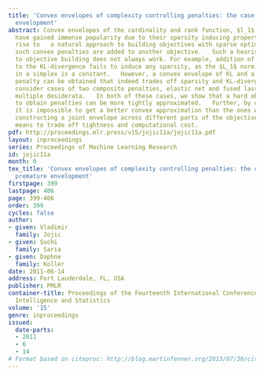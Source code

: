 ```yaml
---
title: 'Convex envelopes of complexity controlling penalties: the case against premature
  envelopment'
abstract: Convex envelopes of the cardinality and rank function, $l_1$ and nuclear norm,
  have gained immense popularity due to their sparsity inducing properties. This gave
  rise to   a natural approach to building objectives with sparse optima  whereby
  such convex penalties are added to another objective.   Such a heuristic approach
  to objective building does not always work. For example, addition of an $L_1$ penalty
  to the KL-divergence fails to induce any sparsity, as the $L_1$ norm of any vector
  in a simplex is a constant.   However, a convex envelope of KL and a cardinality
  penalty can be obtained that indeed trades off sparsity and KL-divergence.    We
  consider cases of two composite penalties, elastic net and fused lasso, which combine
  multiple desiderata.   In both of these cases, we show that a hard objective relaxed
  to obtain penalties can be more tightly approximated.   Further, by construction,
  it is impossible to get a better convex approximation than the ones we derive.     Thus,
  constructing a joint envelope across different parts of the objective   provides
  means to trade off tightness and computational cost.
pdf: http://proceedings.mlr.press/v15/jojic11a/jojic11a.pdf
layout: inproceedings
series: Proceedings of Machine Learning Research
id: jojic11a
month: 0
tex_title: 'Convex envelopes of complexity controlling penalties: the case against
  premature envelopment'
firstpage: 399
lastpage: 406
page: 399-406
order: 399
cycles: false
author:
- given: Vladimir
  family: Jojic
- given: Suchi
  family: Saria
- given: Daphne
  family: Koller
date: 2011-06-14
address: Fort Lauderdale, FL, USA
publisher: PMLR
container-title: Proceedings of the Fourteenth International Conference on Artificial
  Intelligence and Statistics
volume: '15'
genre: inproceedings
issued:
  date-parts:
  - 2011
  - 6
  - 14
# Format based on citeproc: http://blog.martinfenner.org/2013/07/30/citeproc-yaml-for-bibliographies/
---
```

